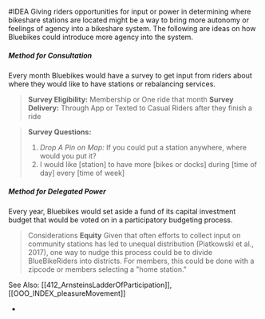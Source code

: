 #IDEA 
Giving riders opportunities for input or power in determining where bikeshare stations are located might be a way to bring more autonomy or feelings of agency into a bikeshare system. The following are ideas on how Bluebikes could introduce more agency into the system. 

##### Method for **Consultation**
Every month Bluebikes would have a survey to get input from riders about where they would like to have stations or rebalancing services. 

>**Survey Eligibility:** Membership or One ride that month
>**Survey Delivery:** Through App or Texted to Casual Riders after they finish a ride

>**Survey Questions:** 
>1. *Drop A Pin on Map:* If you could put a station anywhere, where would you put it? 
> 2. I would like [station] to have more [bikes or docks] during [time of day] every [time of week]


##### Method for **Delegated Power**

Every year, Bluebikes would set aside a fund of its capital investment budget that would be voted on in a participatory budgeting process. 

> Considerations **Equity**
> Given that often efforts to collect input on community stations has led to unequal distribution (Piatkowski et al., 2017), one way to nudge this process could be to divide BlueBikeRiders into districts. For members, this could be done with a zipcode or members selecting a "home station." 

See Also: [[412_ArnsteinsLadderOfParticipation]], [[OOO_INDEX_pleasureMovement]]

-